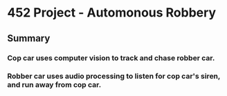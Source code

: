 # 452 Project - Automonous Robbery

## Summary
### Cop car uses computer vision to track and chase robber car.
### Robber car uses audio processing to listen for cop car's siren, and run away from cop car.
